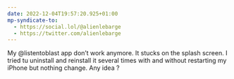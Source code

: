 ```yaml
---
date: 2022-12-04T19:57:20.925+01:00
mp-syndicate-to:
  - https://social.lol/@alienlebarge
  - https://twitter.com/alienlebarge
---
```

My @listentoblast app don’t work anymore. It stucks on the splash screen. I tried tu uninstall and reinstall it several times with and without restarting my iPhone but nothing change.
Any idea ?
